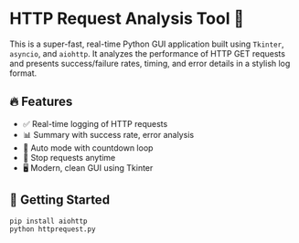 #  HTTP Request Analysis Tool 💎

This is a super-fast, real-time Python GUI application built using `Tkinter`, `asyncio`, and `aiohttp`. It analyzes the performance of HTTP GET requests and presents success/failure rates, timing, and error details in a stylish log format.

## 🔥 Features

- ✅ Real-time logging of HTTP requests
- 📊 Summary with success rate, error analysis
- 🔁 Auto mode with countdown loop
- 🛑 Stop requests anytime
- 🖥️ Modern, clean GUI using Tkinter

## 🚀 Getting Started

```bash
pip install aiohttp
python httprequest.py
